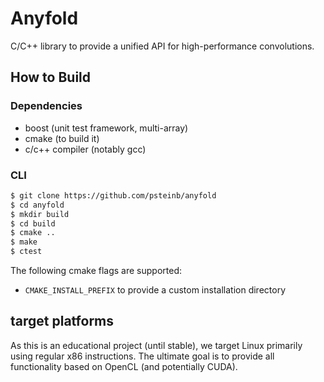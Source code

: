 # Anyfold

C/C++ library to provide a unified API for high-performance convolutions.

## How to Build

### Dependencies

* boost (unit test framework, multi-array)
* cmake (to build it)
* c/c++ compiler (notably gcc)

### CLI

```bash
$ git clone https://github.com/psteinb/anyfold
$ cd anyfold
$ mkdir build
$ cd build
$ cmake ..
$ make
$ ctest
```

The following cmake flags are supported:
* ```CMAKE_INSTALL_PREFIX``` to provide a custom installation directory

## target platforms

As this is an educational project (until stable), we target Linux primarily using regular x86 instructions. The ultimate goal is to provide all functionality based on OpenCL (and potentially CUDA).
